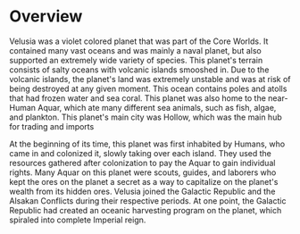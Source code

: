 # Overview
Velusia was a violet colored planet that was part of the Core Worlds.
It contained many vast oceans and was mainly a naval planet, but also supported an extremely wide variety of species.
This planet's terrain consists of salty oceans with volcanic islands smooshed in.
Due to the volcanic islands, the planet's land was extremely unstable and was at risk of being destroyed at any given moment.
This ocean contains poles and atolls that had frozen water and sea coral.
This planet was also home to the near-Human Aquar, which ate many different sea animals, such as fish, algae, and plankton.
This planet's main city was Hollow, which was the main hub for trading and imports

At the beginning of its time, this planet was first inhabited by Humans, who came in and colonized it, slowly taking over each island.
They used the resources gathered after colonization to pay the Aquar to gain individual rights.
Many Aquar on this planet were scouts, guides, and laborers who kept the ores on the planet a secret as a way to capitalize on the planet's wealth from its hidden ores.
Velusia joined the Galactic Republic and the Alsakan Conflicts during their respective periods.
At one point, the Galactic Republic had created an oceanic harvesting program on the planet, which spiraled into complete Imperial reign.